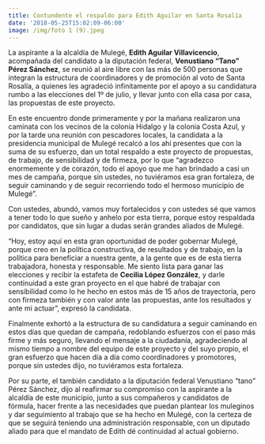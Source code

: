 ```yaml
---
title: Contundente el respaldo para Edith Aguilar en Santa Rosalía
date: '2018-05-25T15:02:09-06:00'
image: /img/foto 1 (9).jpeg
---
```

La aspirante a la alcaldía de Mulegé, **Edith Aguilar Villavicencio**, acompañada del candidato a la diputación federal, **Venustiano “Tano” Pérez Sánchez**, se reunió al aire libre con las más de 500 personas que integran la estructura de coordinadores y de promoción al voto de Santa Rosalía, a quienes les agradeció infinitamente por el apoyo a su candidatura rumbo a las elecciones del 1º de julio, y llevar junto con ella casa por casa, las propuestas de este proyecto.

En este encuentro donde primeramente y por la mañana realizaron una caminata con los vecinos de la colonia Hidalgo y la colonia Costa Azul, y por la tarde una reunión con pescadores locales, la candidata a la presidencia municipal de Mulegé recalcó a los ahí presentes que con la suma de su esfuerzo, dan un total respaldo a este proyecto de propuestas, de trabajo, de sensibilidad y de firmeza, por lo que “agradezco enormemente y de corazón, todo el apoyo que me han brindado a casi un mes de campaña, porque sin ustedes, no tuviéramos esa gran fortaleza, de seguir caminando y de seguir recorriendo todo el hermoso municipio de Mulegé”.

Con ustedes, abundó, vamos muy fortalecidos y con ustedes sé que vamos a tener todo lo que sueño y anhelo por esta tierra, porque estoy respaldada por candidatos, que sin lugar a dudas serán grandes aliados de Mulegé.

“Hoy, estoy aquí en esta gran oportunidad de poder gobernar Mulegé, porque creo en la política constructiva, de resultados y de trabajo, en la política para beneficiar a nuestra gente, a la gente que es de esta tierra trabajadora, honesta y responsable. Me siento lista para ganar las elecciones y recibir la estafeta de **Cecilia López González**, y darle continuidad a este gran proyecto en el que habré de trabajar con sensibilidad como lo he hecho en estos más de 15 años de trayectoria, pero con firmeza también y con valor ante las propuestas, ante los resultados y ante mi actuar”, expresó la candidata.

Finalmente exhortó a la estructura de su candidatura a seguir caminando en estos días que quedan de campaña, redoblando esfuerzos con el paso más firme y más seguro, llevando el mensaje a la ciudadanía, agradeciendo al mismo tiempo a nombre del equipo de este proyecto y del suyo propio, el gran esfuerzo que hacen día a día como coordinadores y promotores, porque sin ustedes dijo, no tuviéramos esta fortaleza.

Por su parte, el también candidato a la diputación federal Venustiano “tano” Pérez Sánchez, dijo al reafirmar su compromiso con la aspirante a la alcaldía de este municipio, junto a sus compañeros y candidatos de fórmula, hacer frente a las necesidades que puedan plantear los muleginos y dar seguimiento al trabajo que se ha hecho en Mulegé, con la certeza de que se seguirá teniendo una administración responsable, con un diputado aliado para que el mandato de Edith dé continuidad al actual gobierno.
